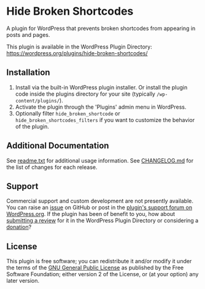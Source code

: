# Hide Broken Shortcodes

A plugin for WordPress that prevents broken shortcodes from appearing in posts and pages.

This plugin is available in the WordPress Plugin Directory: https://wordpress.org/plugins/hide-broken-shortcodes/


## Installation

1. Install via the built-in WordPress plugin installer. Or install the plugin code inside the plugins directory for your site (typically `/wp-content/plugins/`).
2. Activate the plugin through the 'Plugins' admin menu in WordPress.
3. Optionally filter `hide_broken_shortcode` or `hide_broken_shortcodes_filters` if you want to customize the behavior of the plugin.


## Additional Documentation

See [readme.txt](https://github.com/coffee2code/hide-broken-shortcodes/blob/master/readme.txt) for additional usage information. See [CHANGELOG.md](CHANGELOG.md) for the list of changes for each release.


## Support

Commercial support and custom development are not presently available. You can raise an [issue](https://github.com/coffee2code/hide-broken-shortcodes/issues) on GitHub or post in the [plugin's support forum on WordPress.org](https://wordpress.org/support/plugin/hide-broken-shortcodes/). If the plugin has been of benefit to you, how about [submitting a review](https://wordpress.org/support/plugin/hide-broken-shortcodes/reviews/) for it in the WordPress Plugin Directory or considering a [donation](https://www.paypal.com/cgi-bin/webscr?cmd=_s-xclick&hosted_button_id=6ARCFJ9TX3522)?


## License

This plugin is free software; you can redistribute it and/or modify it under the terms of the [GNU General Public License](https://www.gnu.org/licenses/gpl-2.0.html) as published by the Free Software Foundation; either version 2 of the License, or (at your option) any later version.